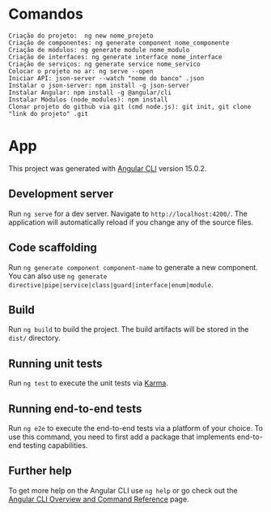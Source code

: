 # Comandos
    Criação do projeto:  ng new nome_projeto
    Criação de componentes: ng generate component nome_componente
    Criação de módulos: ng generate module nome_modulo
    Criação de interfaces: ng generate interface nome_interface
    Criação de serviços: ng generate service nome_servico
    Colocar o projeto no ar: ng serve --open
    Iniciar API: json-server --watch "nome do banco" .json
    Instalar o json-server: npm install -g json-server
    Instalar Angular: npm install -g @angular/cli
    Instalar Módulos (node_modules): npm install
    Clonar projeto do github via git (cmd node.js): git init, git clone "link do projeto" .git
# App
This project was generated with [Angular CLI](https://github.com/angular/angular-cli) version 15.0.2.
## Development server
Run `ng serve` for a dev server. Navigate to `http://localhost:4200/`. The application will automatically reload if you change any of the source files.
## Code scaffolding
Run `ng generate component component-name` to generate a new component. You can also use `ng generate directive|pipe|service|class|guard|interface|enum|module`.
## Build
Run `ng build` to build the project. The build artifacts will be stored in the `dist/` directory.
## Running unit tests
Run `ng test` to execute the unit tests via [Karma](https://karma-runner.github.io).
## Running end-to-end tests
Run `ng e2e` to execute the end-to-end tests via a platform of your choice. To use this command, you need to first add a package that implements end-to-end testing capabilities.
## Further help
To get more help on the Angular CLI use `ng help` or go check out the [Angular CLI Overview and Command Reference](https://angular.io/cli) page.
